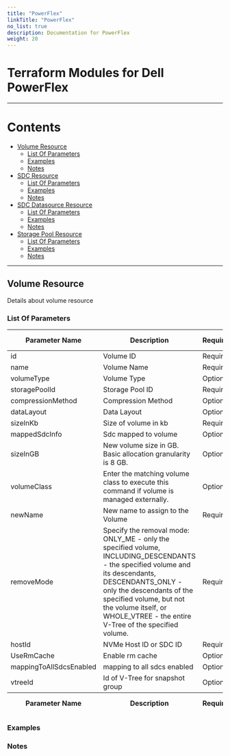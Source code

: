 ```yaml
---
title: "PowerFlex"
linkTitle: "PowerFlex"
no_list: true
description: Documentation for PowerFlex
weight: 20
---
```



# Terraform Modules for Dell PowerFlex
<!-- © 2021 Dell Inc. or its subsidiaries. All rights reserved. Dell, and other trademarks are trademarks of Dell Inc. or its subsidiaries. Other trademarks may be trademarks of their respective owners. -->

--------------
# Contents
*   [Volume Resource](#volume-resource)
    *   [List Of Parameters](#list-of-parameters)
    *   [Examples](#examples)
    *   [Notes](#notes)
*   [SDC Resource](#sdc-resource)
    *   [List Of Parameters](#list-of-parameters-1)
    *   [Examples](#examples-1)
    *   [Notes](#notes-1)
*   [SDC Datasource Resource](#sdc-datasource-resource)
    *   [List Of Parameters](#list-of-parameters-2)
    *   [Examples](#examples-2)
    *   [Notes](#notes-2)
*   [Storage Pool Resource](#storage-pool-resource)
    *   [List Of Parameters](#list-of-parameters-3)
    *   [Examples](#examples-3)
    *   [Notes](#notes-3)


--------------

## Volume Resource

Details about volume resource

### List Of Parameters
<table>
    <thead>
    <tr>
        <th>
            <div>Parameter Name</div>
        </th>
        <th>
            <div>Description</div>
        </th>
        <th>
            <div>Required/Optional/Computed</div>
        </th>
        <th>
            <div>Type</div>
        </th>
        <th>
            <div>Default Value</div>
        </th>
        <th>
            <div>Choices</div>
        </th>
    </tr>
    </thead>
    <tbody>
    <tr>
        <td>id</td>
        <td>Volume ID</td>
        <td>Required</td>
        <td>string</td>
        <td><br></td>
        <td><br></td>
    </tr>
    <tr>
        <td>name</td>
        <td>Volume Name</td>
        <td>Required&nbsp;</td>
        <td>string</td>
        <td><br></td>
        <td><br></td>
    </tr>
    <tr>
        <td>volumeType</td>
        <td>Volume Type&nbsp;</td>
        <td>Optional</td>
        <td>string</td>
        <td><br></td>
        <td><br></td>
    </tr>
    <tr>
        <td>storagePoolId</td>
        <td>Storage Pool ID&nbsp;</td>
        <td>Required</td>
        <td>String&nbsp;</td>
        <td><br></td>
        <td><br></td>
    </tr>
    <tr>
        <td>compressionMethod</td>
        <td>Compression Method</td>
        <td>Optional</td>
        <td>string</td>
        <td><br></td>
        <td><br></td>
    </tr>
    <tr>
        <td>dataLayout</td>
        <td>Data Layout&nbsp;</td>
        <td>Optional</td>
        <td>string&nbsp;</td>
        <td><br></td>
        <td><br></td>
    </tr>
    <tr>
        <td>sizeInKb</td>
        <td>Size of volume in kb</td>
        <td>Required&nbsp;</td>
        <td>string&nbsp;</td>
        <td><br></td>
        <td><br></td>
    </tr>
    <tr>
        <td>mappedSdcInfo</td>
        <td>Sdc mapped to volume</td>
        <td>Optional</td>
        <td>list</td>
        <td><br></td>
        <td><br></td>
    </tr>
    <tr>
        <td>sizeInGB</td>
        <td>New volume size in GB. Basic allocation granularity is 8 GB.
        </td>
        <td>Optional</td>
        <td>string</td>
        <td><br></td>
        <td><br></td>
    </tr>
    <tr>
        <td>volumeClass</td>
        <td>Enter the matching volume class to execute this command if volume is managed externally.
        </td>
        <td>Optional</td>
        <td>bool</td>
        <td><br></td>
        <td><br></td>
    </tr>
    <tr>
        <td>newName</td>
        <td>New name to assign to the Volume</td>
        <td>Required</td>
        <td>string</td>
        <td><br></td>
        <td><br></td>
    </tr>
    <tr>
        <td>removeMode</td>
        <td>Specify the removal mode: ONLY_ME - only the specified volume, INCLUDING_DESCENDANTS - the specified volume
            and its descendants, DESCENDANTS_ONLY - only the descendants of the specified volume, but not the volume
            itself, or WHOLE_VTREE - the entire V-Tree of the specified volume.
        </td>
        <td>Required</td>
        <td>string</td>
        <td><br></td>
        <td><br></td>
    </tr>
    <tr>
        <td>hostId</td>
        <td>NVMe Host ID or SDC ID</td>
        <td>Required</td>
        <td>string</td>
        <td><br></td>
        <td><br></td>
    </tr>
    <tr>
        <td>UseRmCache</td>
        <td>Enable rm cache</td>
        <td>Optional</td>
        <td>bool</td>
        <td><br></td>
        <td><br></td>
    </tr>
    <tr>
        <td>mappingToAllSdcsEnabled</td>
        <td>mapping to all sdcs enabled</td>
        <td>Optional</td>
        <td>bool</td>
        <td><br></td>
        <td><br></td>
    </tr>
    <tr>
        <td>vtreeId</td>
        <td>Id of V-Tree for snapshot group</td>
        <td>Optional</td>
        <td>string</td>
        <td><br></td>
        <td><br></td>
    </tr>
    </tbody>
    <thead>
    <tr>
        <th>
            <div>Parameter Name</div>
        </th>
        <th>
            <div>Description</div>
        </th>
        <th>
            <div>Required/Optional/Computed</div>
        </th>
        <th>
            <div>Type</div>
        </th>
        <th>
            <div>Default Value</div>
        </th>
        <th>
            <div>Choices</div>
        </th>
    </tr>
    </thead>
</table>

### Examples

### Notes
